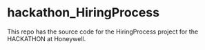# hackathon_HiringProcess

This repo has the source code for the HiringProcess project for the HACKATHON at Honeywell.